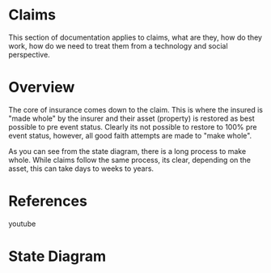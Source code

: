 # Claims

This section of documentation applies to claims, what are they, how do they work, how do we need to treat them from a technology and social perspective.

# Overview
The core of insurance comes down to the claim.  This is where the insured is "made whole" by the insurer and their asset (property) is restored as best possible to pre event status.   Clearly its not possible to restore to 100% pre event status, however, all good faith attempts are made to "make whole".

As you can see from the state diagram, there is a long process to make whole.  While claims follow the same process, its clear, depending on the asset, this can take days to weeks to years.

# References
youtube

# State Diagram


